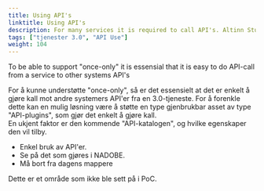 ```yaml
---
title: Using API's
linktitle: Using API's
description: For many services it is required to call API's. Altinn Studio will support building API connections with many types of API.
tags: ["tjenester 3.0", "API Use"]
weight: 104
---
```


To be able to support "once-only" it is essensial that it is easy to do API-call from a service 
to other systems API's  


For å kunne understøtte "once-only", så er det essensielt at det er enkelt å gjøre kall mot andre systemers API'er fra en 3.0-tjeneste.
For å forenkle dette kan en mulig løsning være å støtte en type gjenbrukbar asset av type "API-plugins", som gjør det enkelt å gjøre kall.  
En ukjent faktor er den kommende "API-katalogen", og hvilke egenskaper den vil tilby.

- Enkel bruk av API'er.
- Se på det som gjøres i NADOBE.
- Må bort fra dagens mappere

Dette er et område som ikke ble sett på i PoC.

